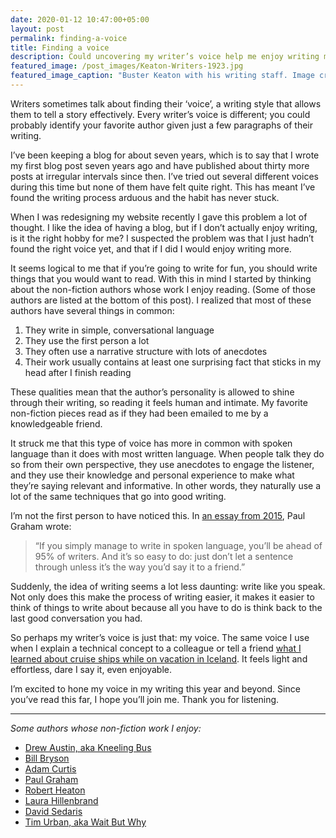 ```yaml
---
date: 2020-01-12 10:47:00+05:00
layout: post
permalink: finding-a-voice
title: Finding a voice
description: Could uncovering my writer’s voice help me enjoy writing more?
featured_image: /post_images/Keaton-Writers-1923.jpg
featured_image_caption: "Buster Keaton with his writing staff. Image credit: [Wikimedia Commons](https://commons.wikimedia.org/wiki/File:Keaton-Writers-1923.jpg)"
---
```


Writers sometimes talk about finding their ‘voice’, a writing style that allows them to tell a story effectively. Every writer’s voice is different; you could probably identify your favorite author given just a few paragraphs of their writing.

I’ve been keeping a blog for about seven years, which is to say that I wrote my first blog post seven years ago and have published about thirty more posts at irregular intervals since then. I’ve tried out several different voices during this time but none of them have felt quite right. This has meant I’ve found the writing process arduous and the habit has never stuck.

When I was redesigning my website recently I gave this problem a lot of thought. I like the idea of having a blog, but if I don’t actually enjoy writing, is it the right hobby for me? I suspected the problem was that I just hadn’t found the right voice yet, and that if I did I would enjoy writing more.

It seems logical to me that if you’re going to write for fun, you should write things that you would want to read. With this in mind I started by thinking about the non-fiction authors whose work I enjoy reading. (Some of those authors are listed at the bottom of this post). I realized that most of these authors have several things in common:

1. They write in simple, conversational language
2. They use the first person a lot
3. They often use a narrative structure with lots of anecdotes 
4. Their work usually contains at least one surprising fact that sticks in my head after I finish reading

These qualities mean that the author’s personality is allowed to shine through their writing, so reading it feels human and intimate. My favorite non-fiction pieces read as if they had been emailed to me by a knowledgeable friend.

It struck me that this type of voice has more in common with spoken language than it does with most written language. When people talk they do so from their own perspective, they use anecdotes to engage the listener, and they use their knowledge and personal experience to make what they’re saying relevant and informative. In other words, they naturally use a lot of the same techniques that go into good writing.

I’m not the first person to have noticed this. In [an essay from 2015](http://www.paulgraham.com/talk.html), Paul Graham wrote:

> “If you simply manage to write in spoken language, you’ll be ahead of 95% of writers. And it’s so easy to do: just don’t let a sentence through unless it’s the way you’d say it to a friend.”

Suddenly, the idea of writing seems a lot less daunting: write like you speak. Not only does this make the process of writing easier, it makes it easier to think of things to write about because all you have to do is think back to the last good conversation you had.

So perhaps my writer’s voice is just that: my voice. The same voice I use when I explain a technical concept to a colleague or tell a friend [what I learned about cruise ships while on vacation in Iceland](/disney-earth/). It feels light and effortless, dare I say it, even enjoyable.

I’m excited to hone my voice in my writing this year and beyond. Since you’ve read this far, I hope you’ll join me. Thank you for listening.

---

_Some authors whose non-fiction work I enjoy:_

* [Drew Austin, aka Kneeling Bus](https://kneelingbus.substack.com/p/108-grids-ladders-and-malls)
* [Bill Bryson](https://www.google.com/books/edition/One_Summer/kI-n6fWpq98C?hl=en&gbpv=1&printsec=frontcover)
* [Adam Curtis](https://www.bbc.co.uk/blogs/adamcurtis/entries/2989a78a-ee94-385e-808f-c9c7c38d1cb7)
* [Paul Graham](http://www.paulgraham.com/work.html)
* [Robert Heaton](https://robertheaton.com/2019/06/17/childbirth-a-fathers-eye-view/)
* [Laura Hillenbrand](https://www.newyorker.com/magazine/2003/07/07/a-sudden-illness)
* [David Sedaris](https://www.newyorker.com/magazine/2019/12/02/hurricane-season)
* [Tim Urban, aka Wait But Why](https://waitbutwhy.com/2015/01/artificial-intelligence-revolution-1.html)
